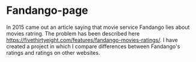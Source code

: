 # Fandango-page
In 2015 came out an article saying that movie service Fandango lies about movies ratring. The problem has been described here https://fivethirtyeight.com/features/fandango-movies-ratings/. I have created a project in which I compare differences between Fandango's ratings and ratings on other websites.  
